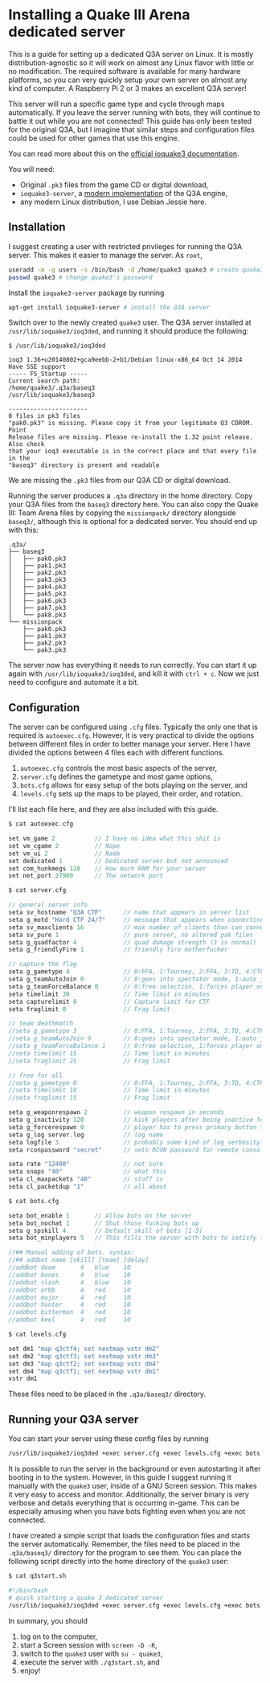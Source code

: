 Installing a Quake III Arena dedicated server
=============================================

This is a guide for setting up a dedicated Q3A server on Linux. It is mostly
distribution-agnostic so it will work on almost any Linux flavor with little or
no modification. The required software is available for many hardware platforms,
so you can very quickly setup your own server on almost any kind of computer. A
Raspberry Pi 2 or 3 makes an excellent Q3A server!

This server will run a specific game type and cycle through maps automatically.
If you leave the server running with bots, they will continue to battle it out
while you are not connected! This guide has only been tested for the original
Q3A, but I imagine that similar steps and configuration files could be used for
other games that use this engine.

You can read more about this on the [official ioquake3 documentation](http://wiki.ioquake3.org/Sys_Admin_Guide).

You will need:

* Original `.pk3` files from the game CD or digital download,
* `ioquake3-server`, a [modern implementation](http://ioquake3.org) 
    of the Q3A engine,
* any modern Linux distribution, I use Debian Jessie here.


Installation
---------------------------------------------

I suggest creating a user with restricted privileges for running the Q3A server.
This makes it easier to manage the server. As `root`,

```sh
useradd -m -g users -s /bin/bash -d /home/quake3 quake3 # create quake3 user
passwd quake3 # change quake3's password
```

Install the `ioquake3-server` package by running

```sh
apt-get install ioquake3-server # install the Q3A server
```

Switch over to the newly created `quake3` user. The Q3A server installed at
`/usr/lib/ioquake3/ioq3ded`, and running it should produce the following:

```
$ /usr/lib/ioquake3/ioq3ded

ioq3 1.36+u20140802+gca9eebb-2+b1/Debian linux-x86_64 Oct 14 2014
Have SSE support
----- FS_Startup -----
Current search path:
/home/quake3/.q3a/baseq3
/usr/lib/ioquake3/baseq3

----------------------
0 files in pk3 files
"pak0.pk3" is missing. Please copy it from your legitimate Q3 CDROM. Point
Release files are missing. Please re-install the 1.32 point release. Also check
that your ioq3 executable is in the correct place and that every file in the
"baseq3" directory is present and readable
```

We are missing the `.pk3` files from our Q3A CD or digital download.

Running the server produces a `.q3a` directory in the home directory. Copy your
Q3A files from the `baseq3` directory here. You can also copy the Quake III:
Team Arena files by copying the `missionpack/` directory alongside `baseq3/`,
although this is optional for a dedicated server. You should end up with this:

```
.q3a/
├── baseq3
│   ├── pak0.pk3
│   ├── pak1.pk3
│   ├── pak2.pk3
│   ├── pak3.pk3
│   ├── pak4.pk3
│   ├── pak5.pk3
│   ├── pak6.pk3
│   ├── pak7.pk3
│   └── pak8.pk3
└── missionpack
    ├── pak0.pk3
    ├── pak1.pk3
    ├── pak2.pk3
    └── pak3.pk3
```

The server now has everything it needs to run correctly. You can start it up
again with `/usr/lib/ioquake3/ioq3ded`, and kill it with `ctrl + c`. Now we just
need to configure and automate it a bit.


Configuration
---------------------------------------------

The server can be configured using `.cfg` files. Typically the only one that is
required is `autoexec.cfg`. However, it is very practical to divide the options
between different files in order to better manage your server. Here I have
divided the options between 4 files each with different functions.

1. `autoexec.cfg` controls the most basic aspects of the server,
2. `server.cfg` defines the gametype and most game options,
3. `bots.cfg` allows for easy setup of the bots playing on the server, and
4. `levels.cfg` sets up the maps to be played, their order, and rotation.

I'll list each file here, and they are also included with this guide.

```c
$ cat autoexec.cfg

set vm_game 2           // I have no idea what this shit is
set vm_cgame 2          // Nope
set vm_ui 2             // Nada
set dedicated 1         // Dedicated server but not announced
set com_hunkmegs 128    // How much RAM for your server
set net_port 27960      // The network port
```

```c
$ cat server.cfg

// general server info
seta sv_hostname "Q3A CTF"      // name that appears in server list
seta g_motd "Hard CTF 24/7"     // message that appears when connecting
seta sv_maxclients 16           // max number of clients than can connect
seta sv_pure 1                  // pure server, no altered pak files
seta g_quadfactor 4             // quad damage strength (3 is normal)
seta g_friendlyFire 1           // friendly fire motherfucker

// capture the flag
seta g_gametype 4               // 0:FFA, 1:Tourney, 2:FFA, 3:TD, 4:CTF
seta g_teamAutoJoin 0           // 0:goes into spectator mode, 1:auto joins a team 
seta g_teamForceBalance 0       // 0:free selection, 1:forces player on weak team
seta timelimit 30               // Time limit in minutes
seta capturelimit 8             // Capture limit for CTF
seta fraglimit 0                // Frag limit

// team deathmatch
//seta g_gametype 3             // 0:FFA, 1:Tourney, 2:FFA, 3:TD, 4:CTF
//seta g_teamAutoJoin 0         // 0:goes into spectator mode, 1:auto joins a team
//seta g_teamForceBalance 1     // 0:free selection, 1:forces player on weak team
//seta timelimit 15             // Time limit in minutes
//seta fraglimit 25             // Frag limit

// free for all
//seta g_gametype 0             // 0:FFA, 1:Tourney, 2:FFA, 3:TD, 4:CTF
//seta timelimit 10             // Time limit in minutes
//seta fraglimit 15             // Frag limit

seta g_weaponrespawn 2          // weapon respawn in seconds 
seta g_inactivity 120           // kick players after being inactive for x seconds
seta g_forcerespawn 0           // player has to press primary button to respawn
seta g_log server.log           // log name
seta logfile 3                  // probably some kind of log verbosity?   
seta rconpassword "secret"      // sets RCON password for remote console

seta rate "12400"               // not sure
seta snaps "40"                 // what this
seta cl_maxpackets "40"         // stuff is
seta cl_packetdup "1"           // all about
```

```c
$ cat bots.cfg

seta bot_enable 1       // Allow bots on the server
seta bot_nochat 1       // Shut those fucking bots up
seta g_spskill 4        // Default skill of bots [1-5] 
seta bot_minplayers 5   // This fills the server with bots to satisfy the minimum

//## Manual adding of bots. syntax:
//## addbot name [skill] [team] [delay]
//addbot doom       4   blue    10
//addbot bones      4   blue    10
//addbot slash      4   blue    10
//addbot orbb       4   red     10
//addbot major      4   red     10
//addbot hunter     4   red     10
//addbot bitterman  4   red     10
//addbot keel       4   red     10
```

```c
$ cat levels.cfg

set dm1 "map q3ctf4; set nextmap vstr dm2"
set dm2 "map q3ctf3; set nextmap vstr dm3"
set dm3 "map q3ctf2; set nextmap vstr dm4"
set dm4 "map q3ctf1; set nextmap vstr dm1"
vstr dm1
```

These files need to be placed in the `.q3a/baseq3/` directory.


Running your Q3A server
---------------------------------------------

You can start your server using these config files by running

```sh
/usr/lib/ioquake3/ioq3ded +exec server.cfg +exec levels.cfg +exec bots.cfg
```

It is possible to run the server in the background or even autostarting it after
booting in to the system. However, in this guide I suggest running it manually
with the `quake3` user, inside of a GNU Screen session. This makes it very easy
to access and monitor. Additionally, the server binary is very verbose and
details everything that is occurring in-game. This can be especially amusing
when you have bots fighting even when you are not connected.

I have created a simple script that loads the configuration files and starts the
server automatically. Remember, the files need to be placed in the
`.q3a/baseq3/` directory for the program to see them. You can place the
following script directly into the home directory of the `quake3` user:

```sh
$ cat q3start.sh

#!/bin/bash
# quick starting a quake 3 dedicated server
/usr/lib/ioquake3/ioq3ded +exec server.cfg +exec levels.cfg +exec bots.cfg
```

In summary, you should

1. log on to the computer,
2. start a Screen session with `screen -D -R`,
3. switch to the `quake3` user with `su - quake3`,
4. execute the server with `./q3start.sh`, and
5. enjoy!
